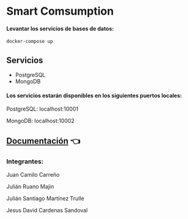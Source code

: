 # Smart Comsumption

#### Levantar los servicios de bases de datos:
```
docker-compose up
```
## Servicios

- PostgreSQL
- MongoDB

#### Los servicios estarán disponibles en los siguientes puertos locales:

PostgreSQL: localhost:10001

MongoDB: localhost:10002

## [Documentación](https://unicaucaeduco-my.sharepoint.com/:w:/g/personal/julianruano_unicauca_edu_co/EX-K2pW1X9hGiedu-jOBxr4BKMvagoyBnqseqQ5kBfKgVA?e=LRv60o) 👈 

### Integrantes:

Juan Camilo Carreño 

Julián Ruano Majin 

Julián Santiago Martínez Trulle 

Jesus David Cardenas Sandoval 
